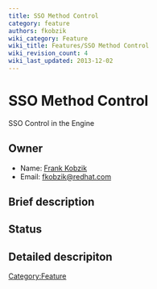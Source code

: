 ```yaml
---
title: SSO Method Control
category: feature
authors: fkobzik
wiki_category: Feature
wiki_title: Features/SSO Method Control
wiki_revision_count: 4
wiki_last_updated: 2013-12-02
---
```


# SSO Method Control

SSO Control in the Engine

## Owner

*   Name: [Frank Kobzik](User:Fkobzik)
*   Email: <fkobzik@redhat.com>

## Brief description

## Status

## Detailed descripiton

<Category:Feature>
